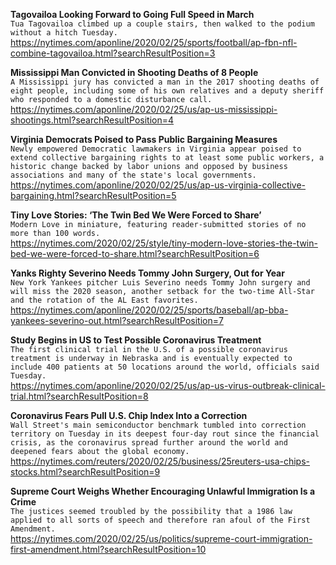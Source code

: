 **Tagovailoa Looking Forward to Going Full Speed in March**\
`Tua Tagovailoa climbed up a couple stairs, then walked to the podium without a hitch Tuesday.`\
https://nytimes.com/aponline/2020/02/25/sports/football/ap-fbn-nfl-combine-tagovailoa.html?searchResultPosition=3

**Mississippi Man Convicted in Shooting Deaths of 8 People**\
`A Mississippi jury has convicted a man in the 2017 shooting deaths of eight people, including some of his own relatives and a deputy sheriff who responded to a domestic disturbance call.`\
https://nytimes.com/aponline/2020/02/25/us/ap-us-mississippi-shootings.html?searchResultPosition=4

**Virginia Democrats Poised to Pass Public Bargaining Measures**\
`Newly empowered Democratic lawmakers in Virginia appear poised to extend collective bargaining rights to at least some public workers, a historic change backed by labor unions and opposed by business associations and many of the state's local governments. `\
https://nytimes.com/aponline/2020/02/25/us/ap-us-virginia-collective-bargaining.html?searchResultPosition=5

**Tiny Love Stories: ‘The Twin Bed We Were Forced to Share’**\
`Modern Love in miniature, featuring reader-submitted stories of no more than 100 words.`\
https://nytimes.com/2020/02/25/style/tiny-modern-love-stories-the-twin-bed-we-were-forced-to-share.html?searchResultPosition=6

**Yanks Righty Severino Needs Tommy John Surgery, Out for Year**\
`New York Yankees pitcher Luis Severino needs Tommy John surgery and will miss the 2020 season, another setback for the two-time All-Star and the rotation of the AL East favorites.`\
https://nytimes.com/aponline/2020/02/25/sports/baseball/ap-bba-yankees-severino-out.html?searchResultPosition=7

**Study Begins in US to Test Possible Coronavirus Treatment**\
`The first clinical trial in the U.S. of a possible coronavirus treatment is underway in Nebraska and is eventually expected to include 400 patients at 50 locations around the world, officials said Tuesday.`\
https://nytimes.com/aponline/2020/02/25/us/ap-us-virus-outbreak-clinical-trial.html?searchResultPosition=8

**Coronavirus Fears Pull U.S. Chip Index Into a Correction**\
`Wall Street's main semiconductor benchmark tumbled into correction territory on Tuesday in its deepest four-day rout since the financial crisis, as the coronavirus spread further around the world and deepened fears about the global economy.`\
https://nytimes.com/reuters/2020/02/25/business/25reuters-usa-chips-stocks.html?searchResultPosition=9

**Supreme Court Weighs Whether Encouraging Unlawful Immigration Is a Crime**\
`The justices seemed troubled by the possibility that a 1986 law applied to all sorts of speech and therefore ran afoul of the First Amendment.`\
https://nytimes.com/2020/02/25/us/politics/supreme-court-immigration-first-amendment.html?searchResultPosition=10

